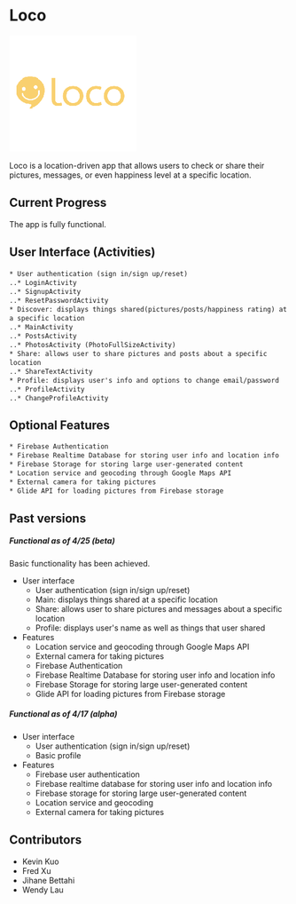 Loco
======
![Loco logo](documentation/loco_logo.png)

Loco is a location-driven app that allows users to check or share their pictures, messages, or even happiness level at a specific location.

## Current Progress
The app is fully functional.

## User Interface (Activities)
    * User authentication (sign in/sign up/reset)
	..* LoginActivity
	..* SignupActivity
	..* ResetPasswordActivity
	* Discover: displays things shared(pictures/posts/happiness rating) at a specific location
	..* MainActivity
	..* PostsActivity
	..* PhotosActivity (PhotoFullSizeActivity)
	* Share: allows user to share pictures and posts about a specific location
	..* ShareTextActivity
    * Profile: displays user's info and options to change email/password
	..* ProfileActivity
	..* ChangeProfileActivity
		
## Optional Features
    * Firebase Authentication
    * Firebase Realtime Database for storing user info and location info
    * Firebase Storage for storing large user-generated content
    * Location service and geocoding through Google Maps API
    * External camera for taking pictures
	* Glide API for loading pictures from Firebase storage
	
## Past versions
##### Functional as of 4/25 (beta)
Basic functionality has been achieved.
* User interface
    * User authentication (sign in/sign up/reset)
	* Main: displays things shared at a specific location
	* Share: allows user to share pictures and messages about a specific location
    * Profile: displays user's name as well as things that user shared
* Features
    * Location service and geocoding through Google Maps API
    * External camera for taking pictures
    * Firebase Authentication
    * Firebase Realtime Database for storing user info and location info
    * Firebase Storage for storing large user-generated content
	* Glide API for loading pictures from Firebase storage


##### Functional as of 4/17 (alpha)
* User interface
    * User authentication (sign in/sign up/reset)
    * Basic profile
* Features
    * Firebase user authentication
    * Firebase realtime database for storing user info and location info
    * Firebase storage for storing large user-generated content
    * Location service and geocoding
    * External camera for taking pictures

## Contributors
* Kevin Kuo
* Fred Xu
* Jihane Bettahi
* Wendy Lau

